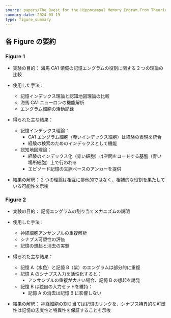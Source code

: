 ```yaml
---
source: papers/The Quest for the Hippocampal Memory Engram From Theories to Experimental Evidence.md
summary-date: 2024-03-19
type: figure_summary
---
```


## 各 Figure の要約

### Figure 1

- 実験の目的：
  海馬 CA1 領域の記憶エングラムの役割に関する 2 つの理論の比較

- 使用した手法：

  - 記憶インデックス理論と認知地図理論の比較
  - 海馬 CA1 ニューロンの機能解析
  - エングラム細胞の活動記録

- 得られた主な結果：

  - 記憶インデックス理論：
    - CA1 エングラム細胞（赤いインデックス細胞）は経験の表現を統合
    - 経験の検索のためのインデックスとして機能
  - 認知地図理論：
    - 経験のインデックス化（赤い細胞）は空間をコードする基盤（青い場所細胞）上で行われる
    - エピソード記憶の文脈ベースのアンカーを提供

- 結果の解釈：
  2 つの理論は相互に排他的ではなく、相補的な役割を果たしている可能性を示唆

### Figure 2

- 実験の目的：
  記憶エングラムの割り当てメカニズムの説明

- 使用した手法：

  - 神経細胞アンサンブルの重複解析
  - シナプス可塑性の評価
  - 記憶の想起と消去の実験

- 得られた主な結果：

  - 記憶 A（水色）と記憶 B（紫）のエングラムは部分的に重複
  - 記憶 A のシナプス入力を活性化すると：
    - アンサンブルの重複が大きい場合、記憶 B の想起を誘発
  - 記憶 B は独自の入力セットを維持：
    - 記憶 A の消去は記憶 B に影響しない

- 結果の解釈：
  神経細胞の割り当ては記憶のリンクを、シナプス特異的な可塑性は記憶の忠実性と特異性を保証することを示唆
